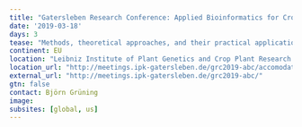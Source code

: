```yaml
---
title: "Gatersleben Research Conference: Applied Bioinformatics for Crops"
date: '2019-03-18'
days: 3
tease: "Methods, theoretical approaches, and their practical applications."
continent: EU
location: "Leibniz Institute of Plant Genetics and Crop Plant Research (IPK), Gatersleben, Germany"
location_url: "http://meetings.ipk-gatersleben.de/grc2019-abc/accomodation/"
external_url: "http://meetings.ipk-gatersleben.de/grc2019-abc/"
gtn: false
contact: Björn Grüning
image: 
subsites: [global, us]
---
```


